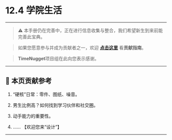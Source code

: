 # 12.4 学院生活

---

> ⚠️ 本手册仍在完善中，正在进行信息收集与整合，我们希望新生到来前能完善此宝典。  

> 如果您愿意参与并成为贡献者之一，欢迎 **[点击这里](/CONTRIBUTING.md)** 看**贡献指南**。

> **TimeNugget**项目组在此向您表示感谢。

---

## 📌 本页贡献参考

1. “硬核”日常：零件、图纸、噪音。

2. 男生比例高？如何找到学习伙伴和社交圈。

3. 动手能力的重要性。

4. ……  【欢迎您来“设计”】

---
